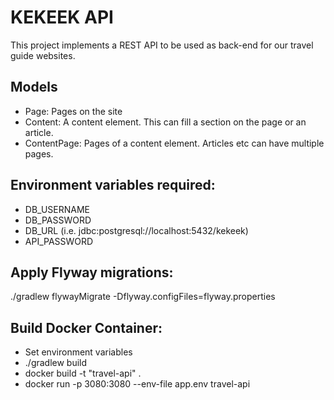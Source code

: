 # KEKEEK API
This project implements a REST API to be used as back-end for our travel guide websites. 

Models
--
- Page: Pages on the site
- Content: A content element. This can fill a section on the page or an article. 
- ContentPage: Pages of a content element. Articles etc can have multiple pages.

Environment variables required:
--
- DB_USERNAME
- DB_PASSWORD
- DB_URL (i.e. jdbc:postgresql://localhost:5432/kekeek)
- API_PASSWORD

Apply Flyway migrations:
--
./gradlew flywayMigrate -Dflyway.configFiles=flyway.properties

Build Docker Container:
--
- Set environment variables
- ./gradlew build
- docker build -t "travel-api" .
- docker run -p 3080:3080 --env-file app.env travel-api
